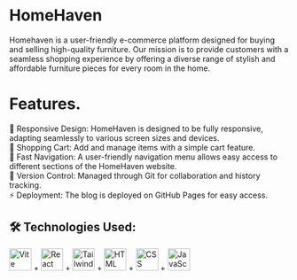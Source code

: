 # HomeHaven
Homehaven is a user-friendly e-commerce platform designed for buying and selling high-quality furniture. Our mission is to provide customers with a seamless shopping experience by offering a diverse range of stylish and affordable furniture pieces for every room in the home.

# Features.
📱 Responsive Design: HomeHaven is designed to be fully responsive, adapting seamlessly to various screen sizes and devices.<br>
🛒 Shopping Cart: Add and manage items with a simple cart feature.<br>
🚀 Fast Navigation: A user-friendly navigation menu allows easy access to different sections of the HomeHaven website.<br>
🚧 Version Control: Managed through Git for collaboration and history tracking.<br>
⚡ Deployment: The blog is deployed on GitHub Pages for easy access.<br>

## 🛠 Technologies Used:
<img src="https://cdn.jsdelivr.net/gh/devicons/devicon/icons/vitejs/vitejs-original.svg" alt="Vite" width="40" height="40"/> + <img src="https://cdn.jsdelivr.net/gh/devicons/devicon/icons/react/react-original.svg" alt="React" width="40" height="40"/> + <img src="https://cdn.jsdelivr.net/gh/devicons/devicon/icons/tailwindcss/tailwindcss-original.svg" alt="Tailwind CSS" width="40" height="40"/> + <img src="https://cdn.jsdelivr.net/gh/devicons/devicon/icons/html5/html5-original.svg" alt="HTML" width="40" height="40"/> + <img src="https://cdn.jsdelivr.net/gh/devicons/devicon/icons/css3/css3-original.svg" alt="CSS" width="40" height="40"/> + <img src="https://cdn.jsdelivr.net/gh/devicons/devicon/icons/javascript/javascript-original.svg" alt="JavaScript" width="40" height="40"/>
